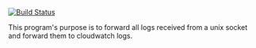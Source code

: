 [![Build Status](https://travis-ci.org/ClearcodeHQ/Go-Forward.svg)](https://travis-ci.org/ClearcodeHQ/Go-Forward)

This program's purpose is to forward all logs received from a unix socket and forward them to cloudwatch logs.
